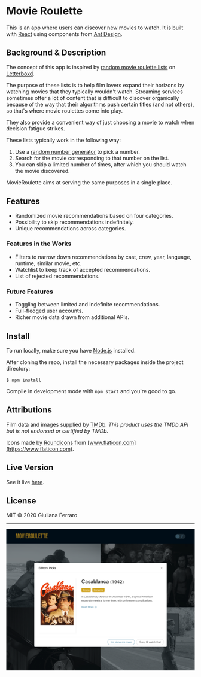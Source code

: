 # Movie Roulette

This is an app where users can discover new movies to watch. It is built with [React](https://github.com/facebook/create-react-app) using components from [Ant Design](https://github.com/ant-design/ant-design).

## Background & Description

The concept of this app is inspired by [random movie roulette lists](https://letterboxd.com/search/lists/random+movie+roulette/) on [Letterboxd](https://letterboxd.com/).

The purpose of these lists is to help film lovers expand their horizons by watching movies that they typically wouldn't watch. Streaming services sometimes offer a lot of content that is difficult to discover organically because of the way that their algorithms push certain titles (and not others), so that's where movie roulettes come into play.

They also provide a convenient way of just choosing a movie to watch when decision fatigue strikes.

These lists typically work in the following way:
1. Use a [random number generator](https://www.random.org) to pick a number.
2. Search for the movie corresponding to that number on the list.
3. You can skip a limited number of times, after which you should watch the movie discovered.

MovieRoulette aims at serving the same purposes in a single place.

## Features

- Randomized movie recommendations based on four categories.
- Possibility to skip recommendations indefinitely.
- Unique recommendations across categories.

### Features in the Works

- Filters to narrow down recommendations by cast, crew, year, language, runtime, similar movie, etc.
- Watchlist to keep track of accepted recommendations.
- List of rejected recommendations.

### Future Features

- Toggling between limited and indefinite recommendations.
- Full-fledged user accounts.
- Richer movie data drawn from additional APIs.

## Install

To run locally, make sure you have [Node.js](https://nodejs.org/) installed.

After cloning the repo, install the necessary packages inside the project directory:

```
$ npm install
```

Compile in development mode with `npm start` and you're good to go.

## Attributions

Film data and images supplied by [TMDb](https://www.themoviedb.org). *This product uses the TMDb API but is not endorsed or certified by TMDb.*

Icons made by [Roundicons](https://www.flaticon.com/authors/roundicons) from [www.flaticon.com](https://www.flaticon.com).
      
## Live Version

See it live [here](https://movieroulette.herokuapp.com/).

## License

MIT © 2020 Giuliana Ferraro

---

![Movie Roulette Demo](/demo/movie-roulette-demo.png)
